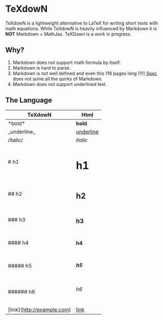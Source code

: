 # TeXdowN

TeXdowN is a lightweight alternative to LaTeX for writing short texts with math equations.
While TeXdowN is heavily influenced by Markdown it is **NOT** Markdown + MathJax. 
TeXDown is a work in progress.

## Why?

1. Markdown does not support math formula by itself.
2. Markdown is hard to parse.
3. Markdown is not well defined and even this 116 pages long (!!!) [Spec](https://spec.commonmark.org/0.28/) does not solve all the quirks of Markdown.
4. Markdown does not support underlined text.

## The Language

| TeXdowN                        | Html                                                |
----------                       |-------                                              |
| \*bold\*                       | **bold**                                            |
| \_underline\_                  | <u style='text-decoration:underline'>underline</u>  |
| /italic/                       | <i>italic</i>                                       |
| # h1                           | <h1>h1</h1>                                         |
| ## h2                          | <h2>h2</h2>                                         |
| ### h3                         | <h3>h3</h3>                                         |
| #### h4                        | <h4>h4</h4>                                         |
| ##### h5                       | <h5>h5</h5>                                         |
| ###### h6                      | <h6>h6</h6>                                         |
| \[link\](http://example.com)   | [link](http://example.com)